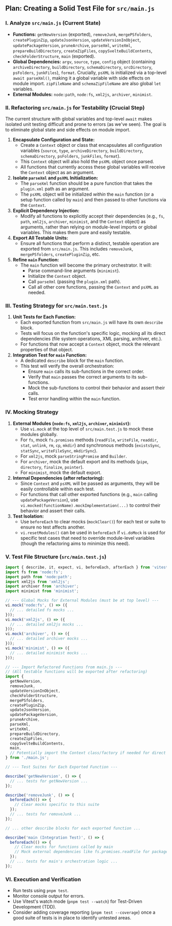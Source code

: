 ## Plan: Creating a Solid Test File for `src/main.js`

### I. Analyze `src/main.js` (Current State)

*   **Functions:** `getNewVersion` (exported), `removeJunk`, `mergePSfolders`, `createPluginZip`, `updateJsonVersion`, `updateVersionInObject`, `updatePackageVersion`, `pruneArchive`, `parseXml`, `writeXml`, `prepareBuildDirectory`, `createZipFiles`, `copySvelteBuildContents`, `checkFolderStructure`, `main` (exported).
*   **Global Dependencies:** `argv`, `source`, `type`, `config` object (containing `archiveDirectory`, `buildDirectory`, `schemaDirectory`, `srcDirectory`, `psFolders`, `junkFiles`), `format`. Crucially, `psXML` is initialized via a top-level `await parseXml()`, making it a global variable with side effects on module import. `zipFileName` and `schemaZipFileName` are also global `let` variables.
*   **External Modules:** `node:path`, `node:fs`, `xml2js`, `archiver`, `minimist`.

### II. Refactoring `src/main.js` for Testability (Crucial Step)

The current structure with global variables and top-level `await` makes isolated unit testing difficult and prone to errors (as we've seen). The goal is to eliminate global state and side effects on module import.

1.  **Encapsulate Configuration and State:**
    *   Create a `Context` object or class that encapsulates all configuration variables (`source`, `type`, `archiveDirectory`, `buildDirectory`, `schemaDirectory`, `psFolders`, `junkFiles`, `format`).
    *   This `Context` object will also hold the `psXML` object once parsed.
    *   All functions that currently access these global variables will receive the `Context` object as an argument.
2.  **Isolate `parseXml` and `psXML` Initialization:**
    *   The `parseXml` function should be a pure function that takes the `plugin.xml` path as an argument.
    *   The `psXML` object will be initialized *within* the `main` function (or a setup function called by `main`) and then passed to other functions via the `Context`.
3.  **Explicit Dependency Injection:**
    *   Modify all functions to explicitly accept their dependencies (e.g., `fs`, `path`, `xml2js`, `archiver`, `minimist`, and the `Context` object) as arguments, rather than relying on module-level imports or global variables. This makes them pure and easily testable.
4.  **Export All Testable Units:**
    *   Ensure all functions that perform a distinct, testable operation are exported from `src/main.js`. This includes `removeJunk`, `mergePSfolders`, `createPluginZip`, etc.
5.  **Refine `main` Function:**
    *   The `main` function will become the primary orchestrator. It will:
        *   Parse command-line arguments (`minimist`).
        *   Initialize the `Context` object.
        *   Call `parseXml` (passing the `plugin.xml` path).
        *   Call all other core functions, passing the `Context` and `psXML` as needed.

### III. Testing Strategy for `src/main.test.js`

1.  **Unit Tests for Each Function:**
    *   Each exported function from `src/main.js` will have its own `describe` block.
    *   Tests will focus on the function's specific logic, mocking all its direct dependencies (file system operations, XML parsing, archiver, etc.).
    *   For functions that now accept a `Context` object, mock the relevant properties of that object.
2.  **Integration Test for `main` Function:**
    *   A dedicated `describe` block for the `main` function.
    *   This test will verify the overall orchestration:
        *   Ensure `main` calls its sub-functions in the correct order.
        *   Verify that `main` passes the correct arguments to its sub-functions.
        *   Mock the sub-functions to control their behavior and assert their calls.
        *   Test error handling within the `main` function.

### IV. Mocking Strategy

1.  **External Modules (`node:fs`, `xml2js`, `archiver`, `minimist`):**
    *   Use `vi.mock` at the top level of `src/main.test.js` to mock these modules globally.
    *   For `fs`, mock `fs.promises` methods (`readFile`, `writeFile`, `readdir`, `stat`, `unlink`, `rm`, `cp`, `mkdir`) and synchronous methods (`existsSync`, `statSync`, `writeFileSync`, `mkdirSync`).
    *   For `xml2js`, mock `parseStringPromise` and `Builder`.
    *   For `archiver`, mock the default export and its methods (`pipe`, `directory`, `finalize`, `pointer`).
    *   For `minimist`, mock the default export.
2.  **Internal Dependencies (after refactoring):**
    *   Since `Context` and `psXML` will be passed as arguments, they will be easily controllable within each test.
    *   For functions that call other exported functions (e.g., `main` calling `updatePackageVersion`), use `vi.mocked(functionName).mockImplementation(...)` to control their behavior and assert their calls.
3.  **Test Isolation:**
    *   Use `beforeEach` to clear mocks (`mockClear()`) for each test or suite to ensure no test affects another.
    *   `vi.resetModules()` can be used in `beforeEach` if `vi.doMock` is used for specific test cases that need to override module-level variables (though the refactoring aims to minimize this need).

### V. Test File Structure (`src/main.test.js`)

```javascript
import { describe, it, expect, vi, beforeEach, afterEach } from 'vitest';
import fs from 'node:fs';
import path from 'node:path';
import xml2js from 'xml2js';
import archiver from 'archiver';
import minimist from 'minimist';

// --- Global Mocks for External Modules (must be at top level) ---
vi.mock('node:fs', () => ({
  // ... detailed fs mocks ...
}));
vi.mock('xml2js', () => ({
  // ... detailed xml2js mocks ...
}));
vi.mock('archiver', () => ({
  // ... detailed archiver mocks ...
}));
vi.mock('minimist', () => ({
  // ... detailed minimist mocks ...
}));

// --- Import Refactored Functions from main.js ---
// (All testable functions will be exported after refactoring)
import {
  getNewVersion,
  removeJunk,
  updateVersionInObject,
  checkFolderStructure,
  mergePSfolders,
  createPluginZip,
  updateJsonVersion,
  updatePackageVersion,
  pruneArchive,
  parseXml,
  writeXml,
  prepareBuildDirectory,
  createZipFiles,
  copySvelteBuildContents,
  main,
  // Potentially import the Context class/factory if needed for direct testing
} from './main.js';

// --- Test Suites for Each Exported Function ---

describe('getNewVersion', () => {
  // ... tests for getNewVersion ...
});

describe('removeJunk', () => {
  beforeEach(() => {
    // Clear mocks specific to this suite
  });
  // ... tests for removeJunk ...
});

// ... other describe blocks for each exported function ...

describe('main (Integration Test)', () => {
  beforeEach(() => {
    // Clear mocks for functions called by main
    // Mock external dependencies like fs.promises.readFile for package.json
  });
  // ... tests for main's orchestration logic ...
});
```

### VI. Execution and Verification

*   Run tests using `pnpm test`.
*   Monitor console output for errors.
*   Use Vitest's watch mode (`pnpm test --watch`) for Test-Driven Development (TDD).
*   Consider adding coverage reporting (`pnpm test --coverage`) once a good suite of tests is in place to identify untested areas.
